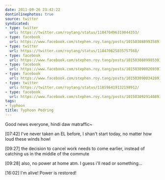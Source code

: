 ```yaml
---
date: 2011-09-26 23:42:22
dontinlinephotos: true
source: twitter
syndicated:
- type: twitter
  url: https://twitter.com/roytang/status/118470496319844353/
- type: facebook
  url: https://www.facebook.com/stephen.roy.tang/posts/10150308899358912
- type: twitter
  url: https://twitter.com/roytang/status/118470625835757568/
- type: facebook
  url: https://www.facebook.com/stephen.roy.tang/posts/10150308899853912
- type: facebook
  url: https://www.facebook.com/stephen.roy.tang/posts/10150309002693912
- type: facebook
  url: https://www.facebook.com/stephen.roy.tang/posts/10150309003428912
- type: twitter
  url: https://twitter.com/roytang/status/118596419132198912/
- type: facebook
  url: https://www.facebook.com/stephen.roy.tang/posts/10150309291408912
tags:
- typhoon
title: Typhoon Pedring
---
```


Good news everyone, hindi daw matraffic~

<time>[07:42]</time> I've never taken an EL before, I shan't start today, no matter how loud these winds howl

<time>[09:27]</time> the decision to cancel work needs to come earlier, instead of catching us in the middle of the commute

<time>[09:28]</time> also, no power at home atm. I guess i'll read or something...

<time>[16:02]</time> I'm alive! Power is restored!